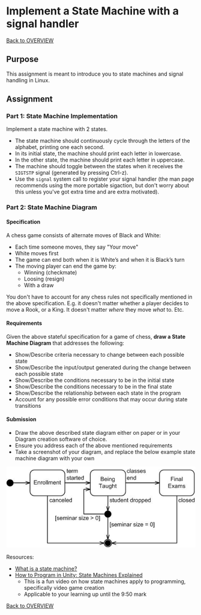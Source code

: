 # Implement a State Machine with a signal handler

[Back to OVERVIEW](../../README.md)

## Purpose

This assignment is meant to introduce you to state machines and signal
handling in Linux.

## Assignment

### Part 1: State Machine Implementation

Implement a state machine with 2 states.
- The state machine should continuously cycle through the letters of the
  alphabet, printing one each second.
- In its initial state, the machine should print each letter in lowercase.
- In the other state, the machine should print each letter in uppercase.
- The machine should toggle between the states when it receives the
  `SIGTSTP` signal (generated by pressing Ctrl-z).
- Use the `signal` system call to register your signal handler (the man
  page recommends using the more portable sigaction, but don't worry about
  this unless you've got extra time and are extra motivated).


### Part 2: State Machine Diagram

#### Specification
A chess game consists of alternate moves of
Black and White:
- Each time someone moves, they say "Your move"
- White moves first
- The game can end both when it is White’s and when it is Black’s turn
- The moving player can end the game by:
  - Winning (checkmate)
  - Loosing (resign)
  - With a draw

You don't have to account for any chess rules not specifically mentioned in the above specification. E.g. it doesn't matter whether a player decides to move a Rook, or a King. It doesn't matter *where* they move *what* to. Etc.

#### Requirements
Given the above stateful specification for a game of chess, **draw a State Machine Diagram** that addresses the following:
- Show/Describe criteria necessary to change between each possible state
- Show/Describe the input/output generated during the change between each possible state
- Show/Describe the conditions necessary to be in the initial state
- Show/Describe the conditions necessary to be in the final state
- Show/Describe the relationship between each state in the program
- Account for any possible error conditions that may occur during state transitions

#### Submission
- Draw the above described state diagram either on paper or in your Diagram creation software of choice.
- Ensure you address each of the above mentioned requirements
- Take a screenshot of your diagram, and replace the below example state machine diagram with your own

![Example State Diagram](./.example_state_machine.png)

Resources:
- [What is a state machine?](https://statecharts.dev/what-is-a-state-machine.html)
- [How to Program in Unity: State Machines Explained](https://www.youtube.com/watch?v=Vt8aZDPzRjI)
  - This is a fun video on how state machines apply to programming, specifically video game creation
  - Applicable to your learning up until the 9:50 mark

[Back to OVERVIEW](../../README.md)
